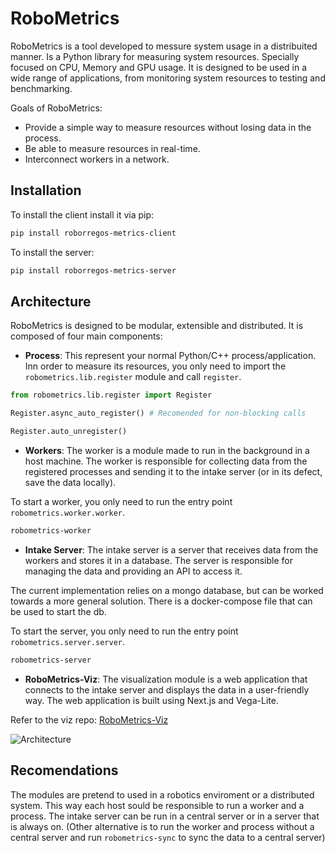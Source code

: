 # RoboMetrics

RoboMetrics is a tool developed to messure system usage in a distribuited manner. Is a Python library for measuring system resources. Specially focused on CPU, Memory and GPU usage. It is designed to be used in a wide range of applications, from monitoring system resources to testing and benchmarking.

Goals of RoboMetrics:

- Provide a simple way to measure resources without losing data in the process.
- Be able to measure resources in real-time.
- Interconnect workers in a network.

## Installation
To install the client install it via pip:

```bash
pip install roborregos-metrics-client
```

To install the server:
```bash
pip install roborregos-metrics-server
```

## Architecture
RoboMetrics is designed to be modular, extensible and distributed. It is composed of four main components:

- **Process**: This represent your normal Python/C++ process/application. Inn order to measure its resources, you only need to import the `robometrics.lib.register` module and call `register`.

```python
from robometrics.lib.register import Register

Register.async_auto_register() # Recomended for non-blocking calls

Register.auto_unregister()
```

- **Workers**: The worker is a module made to run in the background in a host machine. The worker is responsible for collecting data from the registered processes and sending it to the intake server (or in its defect, save the data locally). 

To start a worker, you only need to run the entry point `robometrics.worker.worker`.

```bash  
robometrics-worker
```

- **Intake Server**: The intake server is a server that receives data from the workers and stores it in a database. The server is responsible for managing the data and providing an API to access it.

The current implementation relies on a mongo database, but can be worked towards a more general solution. There is a docker-compose file that can be used to start the db. 

To start the server, you only need to run the entry point `robometrics.server.server`.

```bash
robometrics-server
```

- **RoboMetrics-Viz**: The visualization module is a web application that connects to the intake server and displays the data in a user-friendly way. The web application is built using Next.js and Vega-Lite.

Refer to the viz repo: [RoboMetrics-Viz](https://github.com/RoBorregos/robometrics-viz)


![Architecture](https://github.com/RoBorregos/robometrics/blob/main/.docs/images/Arch.jpeg?raw=true)


## Recomendations
The modules are pretend to used in a robotics enviroment or a distributed system. This way each host sould be responsible to run a worker and a process. The intake server can be run in a central server or in a server that is always on. (Other alternative is to run the worker and process without a central server and run `robometrics-sync` to sync the data to a central server)
